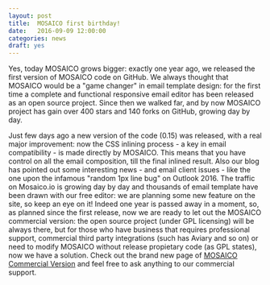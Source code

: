 ```yaml
---
layout: post
title:  MOSAICO first birthday!
date:   2016-09-09 12:00:00
categories: news
draft: yes
---
```


Yes, today MOSAICO grows bigger: exactly one year ago, we released the first version of MOSAICO code on GitHub.
We always thought that MOSAICO would be a "game changer" in email template design: for the first time a complete and functional responsive email editor has been released as an open source project.
Since then we walked far, and by now MOSAICO project has gain over 400 stars and 140 forks on GitHub, growing day by day.
<!--more-->
Just few days ago a new version of the code (0.15) was released, with a real major improvement: now the CSS inlining process - a key in email compatibility - is made directly by MOSAICO.
This means that you have control on all the email composition, till the final inlined result.
Also our blog has pointed out some interesting news - and email client issues - like the one upon the infamous "random 1px line bug" on Outlook 2016.
The traffic on Mosaico.io is growing day by day and thousands of email template have been drawn with our free editor: we are planning some new feature on the site, so keep an eye on it!
Indeed one year is passed away in a moment, so, as planned since the first release, now we are ready to let out the MOSAICO commercial version: the open source project (under GPL licensing) will be always there, but for those who have business that requires professional support, commercial third party integrations (such has Aviary and so on) or need to modify MOSAICO without release propietary code (as GPL states), now we have a solution.
Check out the brand new page of [MOSAICO Commercial Version](http://mosaico.io/commercial/) and feel free to ask anything to our commercial support.
